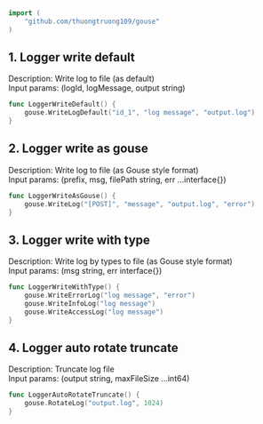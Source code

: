
# <Badge style='font-size: 1.8rem; text-shadow: 1px 1px 2px rgba(0, 0, 0, 0.3); padding: 0.35rem 0.75rem 0.35rem 0;' type='info' text='🔖 Logger' />


```go
import (
	"github.com/thuongtruong109/gouse"
)
```

## 1. Logger write default

Description: Write log to file (as default)<br>Input params: (logId, logMessage, output string)<br>

```go
func LoggerWriteDefault() {
	gouse.WriteLogDefault("id_1", "log message", "output.log")
}
```

## 2. Logger write as gouse

Description: Write log to file (as Gouse style format)<br>Input params: (prefix, msg, filePath string, err ...interface{})<br>

```go
func LoggerWriteAsGouse() {
	gouse.WriteLog("[POST]", "message", "output.log", "error")
}
```

## 3. Logger write with type

Description: Write log by types to file (as Gouse style format)<br>Input params: (msg string, err interface{})<br>

```go
func LoggerWriteWithType() {
	gouse.WriteErrorLog("log message", "error")
	gouse.WriteInfoLog("log message")
	gouse.WriteAccessLog("log message")
}
```

## 4. Logger auto rotate truncate

Description: Truncate log file<br>Input params: (output string, maxFileSize ...int64)<br>

```go
func LoggerAutoRotateTruncate() {
	gouse.RotateLog("output.log", 1024)
}
```
